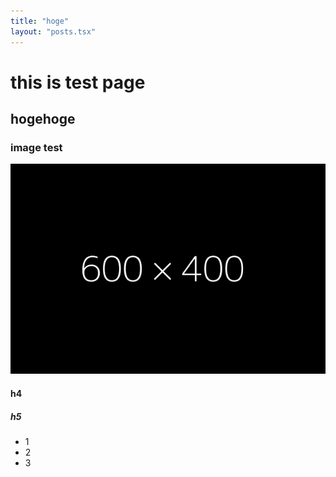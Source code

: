 ```yaml
---
title: "hoge"
layout: "posts.tsx"
---
```


# this is test page

## hogehoge

### image test

![600x400](fff.png)

#### h4

##### h5

- 1
- 2
- 3
